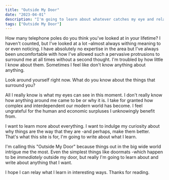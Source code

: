 ```yaml
---
title: "Outside My Door"
date: "2023-04-01"
description: "I'm going to learn about whatever catches my eye and relay the interesting bits about what I learn here on this site."
tags: ["Outside My Door"]
---
```


How many telephone poles do you think you've looked at in your lifetime? I haven't counted, but I've looked at a lot –almost always withing meaning to or even noticing. I have absolutely no expertise in the area but I've always been uncomfortable with how I've allowed such a pervasive protrusions to surround me at all times without a second thought. I'm troubled by how little I know about them. Sometimes I feel like don't know anything about anything.

Look around yourself right now. What do you know about the things that surround you?

All I really know is what my eyes can see in this moment. I don't really know how anything around me came to be or why it is. I take for granted how complex and interdependent our modern world has become. I feel ungrateful for the human and economic surpluses I unknowingly benefit from.

I want to learn more about everything. I want to indulge my curiosity about why things are the way that they are -and perhaps, make them better. That's what this site is for, I'm going to write about what I learn.

I'm calling this "Outside My Door" because things out in the big wide world intrigue me the most. Even the simplest things like doormats -which happen to be _immediately_ outside my door, but really I'm going to learn about and write about anything that I want.

I hope I can relay what I learn in interesting ways. Thanks for reading.
